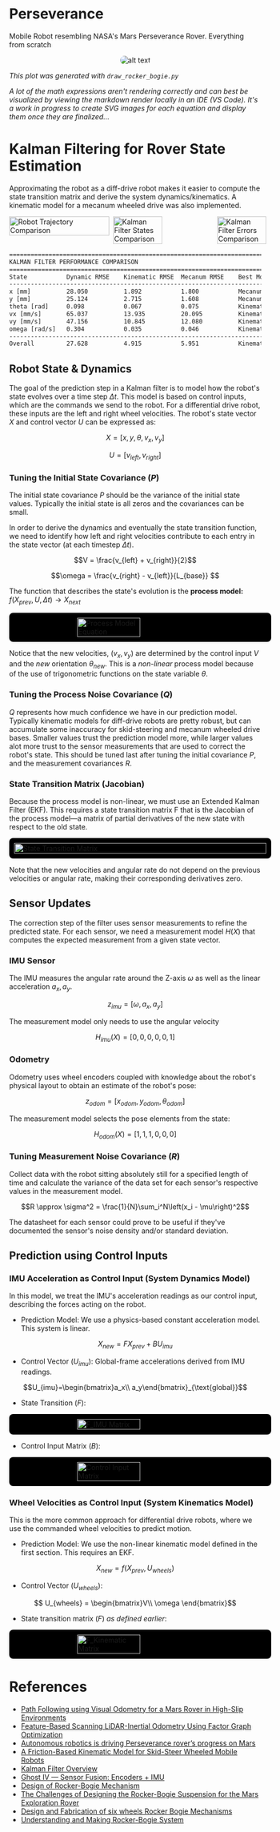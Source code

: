 # Perseverance
Mobile Robot resembling NASA's Mars Perseverance Rover. Everything from scratch

<div style="display: flex; justify-content: center; align-items: center; width: 100%;">
  <img src="prototyping/rocker_bogie_diagram.png" alt="alt text" style="border-radius: 12px;">
</div>

*This plot was generated with `draw_rocker_bogie.py`*

*A lot of the math expressions aren't rendering correctly and can best be visualized by viewing the markdown render locally in an IDE (VS Code). It's a work in progress to create SVG images for each equation and display them once they are finalized...*

# Kalman Filtering for Rover State Estimation
Approximating the robot as a diff-drive robot makes it easier to compute the state transition matrix and derive the system dynamics/kinematics. A kinematic model for a mecanum wheeled drive was also implemented.

<div style="display: flex; justify-content: space-between; align-items: flex-start; gap: 8px;">
  <img src="prototyping/plots/robot_trajectory_comparison.png" alt="Robot Trajectory Comparison" style="width: 100%; min-width: 200px;">
  <img src="prototyping/plots/kalman_filter_states_comparison.png" alt="Kalman Filter States Comparison" style="width: 49%; min-width: 200px;">
  <img src="prototyping/plots/kalman_filter_errors_comparison.png" alt="Kalman Filter Errors Comparison" style="width: 49%; min-width: 200px;">
</div>

```txt
===========================================================================
KALMAN FILTER PERFORMANCE COMPARISON
===========================================================================
State           Dynamic RMSE    Kinematic RMSE  Mecanum RMSE    Best Model
---------------------------------------------------------------------------
x [mm]          28.050          1.892           1.800           Mecanum
y [mm]          25.124          2.715           1.608           Mecanum
theta [rad]     0.098           0.067           0.075           Kinematic
vx [mm/s]       65.037          13.935          20.095          Kinematic
vy [mm/s]       47.156          10.845          12.080          Kinematic
omega [rad/s]   0.304           0.035           0.046           Kinematic
---------------------------------------------------------------------------
Overall         27.628          4.915           5.951           Kinematic
```

## Robot State & Dynamics
The goal of the prediction step in a Kalman filter is to model how the robot's state evolves over a time step $\Delta t$. This model is based on control inputs, which are the commands we send to the robot. For a differential drive robot, these inputs are the left and right wheel velocities. The robot's state vector $X$ and control vector $U$ can be expressed as:

$$X = \left[x, y, \theta, v_x, v_y\right]$$

$$U = \left[v_{left}, v_{right}\right]$$

### Tuning the Initial State Covariance $(P)$
The initial state covariance $P$ should be the variance of the initial state values. Typically the initial state is all zeros and the covariances can be small.

In order to derive the dynamics and eventually the state transition function, we need to identify how left and right velocities contribute to each entry in the state vector (at each timestep $\Delta t$).

$$V = \frac{v_{left} + v_{right}}{2}$$

$$\omega = \frac{v_{right} - v_{left}}{L_{base}} $$

The function that describes the state's evolution is the **process model:** $f\left(X_{prev}, U, \Delta t\right) \to X_{next}$

<!-- $$\begin{bmatrix}x \\ y \\ \theta \\ v_{x} \\ v_{y} \\ \omega \end{bmatrix} = \begin{bmatrix}x_{prev} + V \cos\theta_{prev} \Delta t \\ y_{prev} + V\sin\theta _{prev}\Delta t \\ \theta_{prev} + \omega \Delta t \\ V a_x \Delta t \\ V a_y \Delta t \\ \omega\end{bmatrix}$$ -->

<div style="display: flex; justify-content: center; align-items: center; width: 100%; background: black; padding: 10px; border-radius: 8px;">
  <img src="equations/process_model.svg" alt="Process Model Equation" style="width: 50%;">
</div>

Notice that the new velocities, $(v_x, v_y)$ are determined by the control input $V$ and the *new* orientation $\theta_{new}$. This is a *non-linear* process model because of the use of trigonometric functions on the state variable $\theta$.

### Tuning the Process Noise Covariance $(Q)$
$Q$ represents how much confidence we have in our prediction model. Typically kinematic models for diff-drive robots are pretty robust, but can accumulate some inaccuracy for skid-steering and mecanum wheeled drive bases. Smaller values trust the prediction model more, while larger values alot more trust to the sensor measurements that are used to correct the robot's state. This should be tuned last after tuning the initial covariance $P$, and the measurement covariances $R$.

### State Transition Matrix (Jacobian)
Because the process model is non-linear, we must use an Extended Kalman Filter (EKF). This requires a state transition matrix F that is the Jacobian of the process model—a matrix of partial derivatives of the new state with respect to the old state.

<!-- $$
F = \frac{\delta f(X,U)}{\delta X} =\begin{bmatrix}\frac{\delta x_{new}}{\delta x} & \frac{\delta x_{new}}{\delta y} & \frac{\delta x_{new}}{\delta \theta} & \frac{\delta x_{new}}{\delta v_x} & \frac{\delta x_{new}}{\delta v_y}\\ \frac{\delta y_{new}}{\delta x} & \frac{\delta y_{new}}{\delta y} & \frac{\delta y_{new}}{\delta \theta} & \frac{\delta y_{new}}{\delta v_x} & \frac{\delta y_{new}}{\delta v_y}\\ \frac{\delta \theta_{new}}{\delta x} & \frac{\delta \theta_{new}}{\delta y} & \frac{\delta \theta_{new}}{\delta \theta} & \frac{\delta \theta_{new}}{\delta v_x} & \frac{\delta \theta_{new}}{\delta v_y}\\ \frac{\delta v_{x_{new}}}{\delta x} & \frac{\delta v_{x_{new}}}{\delta y} & \frac{\delta v_{x_{new}}}{\delta \theta} & \frac{v_{x_{new}}}{\delta v_x} & \frac{v_{y_{new}}}{\delta v_y} \\ \frac{\delta v_{y_{new}}}{\delta x} & \frac{\delta v_{y_{new}}}{\delta y} & \frac{\delta v_{y_{new}}}{\delta \theta} & \frac{v_{y_{new}}}{\delta v_x} & \frac{v_{y_{new}}}{\delta v_y}\end{bmatrix} = \begin{bmatrix} 1 & 0 & -V\sin(\theta)\Delta t & 0 & 0 & 0 \\ 0 & 1 & V\cos(\theta)\Delta t & 0 & 0 & 0 \\ 0 & 0 & 1 & 0 & 0 & 0 \\ 0 & 0 & -V\sin(\theta_{new}) & 0 & 0 & 0 \\ 0 & 0 & V\cos(\theta_{new}) & 0 & 0 & 0 \\ 0 & 0 & 0 & 0 & 0 & 0 \end{bmatrix}
$$ -->

<div style="display: flex; justify-content: center; align-items: center; width: 100%; background: black; padding: 10px; border-radius: 8px;">
  <img src="equations/state_transition_matrix.svg" alt="State Transition Matrix" style="width: 100%;">
</div>

Note that the new velocities and angular rate do not depend on the previous velocities or angular rate, making their corresponding derivatives zero.

## Sensor Updates
The correction step of the filter uses sensor measurements to refine the predicted state. For each sensor, we need a measurement model $H(X)$ that computes the expected measurement from a given state vector.

### IMU Sensor
The IMU measures the angular rate around the Z-axis $\omega$ as well as the linear acceleration $a_x, a_y$.

$$z_{imu} = \left[\omega, a_x, a_y\right]$$

The measurement model only needs to use the angular velocity

$$H_{imu}(X) = \left[0, 0, 0, 0, 0, 1\right]$$

### Odometry
Odometry uses wheel encoders coupled with knowledge about the robot's physical layout to obtain an estimate of the robot's pose:

$$z_{odom} = \left[x_{odom}, y_{odom}, \theta_{odom}\right]$$

The measurement model selects the pose elements from the state:

$$H_{odom}(X) = \left[1, 1, 1, 0, 0, 0\right]$$

### Tuning Measurement Noise Covariance $(R)$
Collect data with the robot sitting absolutely still for a specified length of time and calculate the variance of the data set for each sensor's respective values in the measurement model.

$$R \approx \sigma^2 = \frac{1}{N}\sum_i^N\left(x_i - \mu\right)^2$$

The datasheet for each sensor could prove to be useful if they've documented the sensor's noise density and/or standard deviation.

## Prediction using Control Inputs

### IMU Acceleration as Control Input (System Dynamics Model)
In this model, we treat the IMU's acceleration readings as our control input, describing the forces acting on the robot.

- Prediction Model: We use a physics-based constant acceleration model. This system is linear.

$$X_{new}​=F X_{prev}​+B U_{imu​}$$

- Control Vector ($U_{imu​}$): Global-frame accelerations derived from IMU readings.

$$U_{imu​}=\begin{bmatrix}a_x\\ a_y\end{bmatrix}_{\text{global​}}$$

- State Transition ($F$):

<!-- $$F = \begin{bmatrix} 1 & 0 & 0 & \Delta t & 0 & 0 \\ 0 & 1 & 0 & 0 & \Delta t & 0 \\ 0 & 0 & 1 & 0 & 0 & \Delta t \\ 0 & 0 & 0 & 1 & 0 & 0 \\ 0 & 0 & 0 & 0 & 1 & 0 \\ 0 & 0 & 0 & 0 & 0 & 1 \end{bmatrix}$$ -->

<div style="display: flex; justify-content: center; align-items: center; width: 100%; background: black; padding: 10px; border-radius: 8px;">
  <img src="equations/F_accel.svg" alt="F_IMU Matrix" style="width: 50%;">
</div>

- Control Input Matrix ($B$):

<!-- $$B = \frac{\delta X}{U_{imu}} = \begin{bmatrix}\frac{\delta X}{a_x} & \frac{\delta X}{a_y}\end{bmatrix} = \begin{bmatrix}0.5\Delta t^2 & 0 \\ 0 & 0.5\Delta t^2\\ 0 & 0 \\ \Delta t & 0 \\ 0 & \Delta t \\ 0 & 0\end{bmatrix}$$ -->

<div style="display: flex; justify-content: center; align-items: center; width: 100%; background: black; padding: 10px; border-radius: 8px;">
  <img src="equations/control_input_matrix.svg" alt="Control Input Matrix" style="width: 50%;">
</div>


### Wheel Velocities as Control Input (System Kinematics Model)
This is the more common approach for differential drive robots, where we use the commanded wheel velocities to predict motion.

- Prediction Model: We use the non-linear kinematic model defined in the first section. This requires an EKF.

$$X_{new} = f(X_{prev}, U_{wheels})$$

- Control Vector ($U_{wheels}$):

$$ U_{wheels} = \begin{bmatrix}V\\ \omega \end{bmatrix}$$

- State transition matrix ($F$) *as defined earlier*:

<!-- $$F = \begin{bmatrix} 1 & 0 & -V\sin(\theta)\Delta t & 0 & 0 & 0 \\ 0 & 1 & V\cos(\theta)\Delta t & 0 & 0 & 0 \\ 0 & 0 & 1 & 0 & 0 & 0 \\ 0 & 0 & -V\sin(\theta_{new}) & 0 & 0 & 0 \\ 0 & 0 & V\cos(\theta_{new}) & 0 & 0 & 0 \\ 0 & 0 & 0 & 0 & 0 & 0 \end{bmatrix}$$ -->

<div style="display: flex; justify-content: center; align-items: center; width: 100%; background: black; padding: 10px; border-radius: 8px;">
  <img src="equations/F_Kinematic.svg" alt="F_Kinematic Matrix" style="width: 50%;">
</div>

# References

- [Path Following using Visual Odometry for a Mars Rover
in High-Slip Environments](https://www-robotics.jpl.nasa.gov/media/documents/helmick04_aeroconf.pdf)
- [Feature-Based Scanning LiDAR-Inertial Odometry Using Factor Graph Optimization](https://ieeexplore.ieee.org/abstract/document/10100875/authors#authors)
- [Autonomous robotics is driving Perseverance rover’s progress on Mars](https://www.science.org/doi/10.1126/scirobotics.adi3099)
- [A Friction-Based Kinematic Model for
Skid-Steer Wheeled Mobile Robots](https://amrl.cs.utexas.edu/papers/icra2019_skid_steer_kinematics.pdf)
- [Kalman Filter Overview](https://www.kalmanfilter.net/default.aspx)
- [Ghost IV — Sensor Fusion: Encoders + IMU](https://medium.com/hackernoon/ghost-iv-sensor-fusion-encoders-imu-c099dd40a7b)
- [Design of Rocker-Bogie Mechanism](https://ijisrt.com/wp-content/uploads/2017/05/Design-of-Rocker-Bogie-Mechanism-1.pdf)
- [The Challenges of Designing the Rocker-Bogie Suspension
for the Mars Exploration Rover](https://esmats.eu/amspapers/pastpapers/pdfs/2004/harrington.pdf)
- [Design and Fabrication of six wheels Rocker Bogie Mechanisms](https://sist.sathyabama.ac.in/sist_naac/aqar_2022_2023/documents/1.3.4/mechatronics_batch%20no.21.pdf)
- [Understanding and Making Rocker-Bogie System](https://docs.sunfounder.com/projects/galaxy-rvr/en/latest/lesson2_rocker_bogie.html
)
